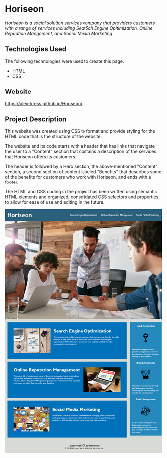 # Horiseon

*Horiseon is a social solution services company that providers customers with a range of services including Sear5ch Engine Opitimization, Online Repuation Mangement, and Social Media Marketing*


## Technologies Used

The following technologies were used to create this page.

* HTML
* CSS


## Website

https://alex-kress.github.io/Horiseon/


## Project Description

This website was created using CSS to format and provide styling for the HTML code that is the structure of the website.

The website and its code starts with a header that has links that navigate the user to a "Content" section that contains a description of the services that Horiseon offers its customers.

The header is followed by a Hero section, the above-mentioned "Content" section, a second section of content labeled "Benefits" that describes some of the benefits for customers who work with Horiseon, and ends with a footer.

The HTML and CSS coding in the project has been written using semantic HTML elements and organized, consolidated CSS selectors and properties, to allow for ease of use and editing in the future.

![Screenshot](Picture-of-Horiseon-Website.png)